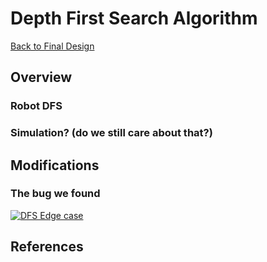 # Depth First Search Algorithm

[Back to Final Design](https://nas256.github.io/ece3400_team13/Final_Design)

## Overview

### Robot DFS

### Simulation? (do we still care about that?)

## Modifications

### The bug we found

[![DFS Edge case](https://img.youtube.com/vi/ITbs1UXNAfc/0.jpg)](https://youtu.be/ITbs1UXNAfc)

## References
